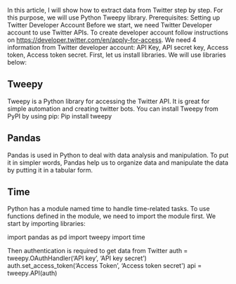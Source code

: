 In this article, I will show how to extract data from Twitter step by step. For this purpose, we will use Python Tweepy library.
Prerequisites: Setting up Twitter Developer Account
Before we start, we need Twitter Developer account to use Twitter APIs. To create developer account follow instructions on https://developer.twitter.com/en/apply-for-access. We need 4 information from Twitter developer account: API Key, API secret key, Access token, Access token secret. 
First, let us install libraries. We will use libraries below:

## Tweepy

Tweepy is a Python library for accessing the Twitter API. It is great for simple automation and creating twitter bots. You can install Tweepy from PyPI by using pip: 
Pip install tweepy

## Pandas

Pandas is used in Python to deal with data analysis and manipulation. To put it in simpler words, Pandas help us to organize data and manipulate the data by putting it in a tabular form.

## Time

Python has a module named time to handle time-related tasks. To use functions defined in the module, we need to import the module first.
We start by importing libraries:

import pandas as pd
import tweepy
import time

Then authentication is required to get data from Twitter
auth = tweepy.OAuthHandler(‘API key’, ‘API key secret’)
auth.set_access_token(‘Access Token’, ‘Access token secret')
api = tweepy.API(auth)
